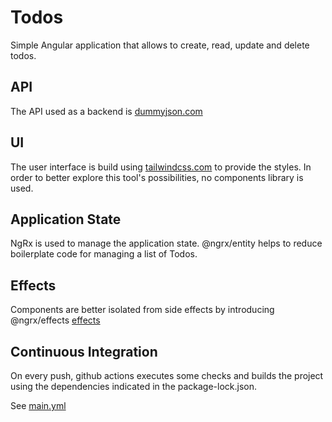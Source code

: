 # Todos

Simple Angular application that allows to create, read, update and delete todos.

## API

The API used as a backend is [dummyjson.com](https://dummyjson.com/docs/todos)

## UI

The user interface is build using [tailwindcss.com](https://tailwindcss.com/) to provide the styles. In order to better explore this tool's possibilities, no components library is used.

## Application State

NgRx is used to manage the application state. @ngrx/entity helps to reduce boilerplate code for managing a list of Todos.

## Effects

Components are better isolated from side effects by introducing @ngrx/effects [effects](apps/todos/src/app/effects/todo.effects.ts)

## Continuous Integration

On every push, github actions executes some checks and builds the project using the dependencies indicated in the package-lock.json.

See [main.yml](.github/workflows/main.yml)
